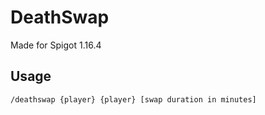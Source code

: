 # DeathSwap
Made for Spigot 1.16.4

## Usage
`/deathswap {player} {player} [swap duration in minutes]`
